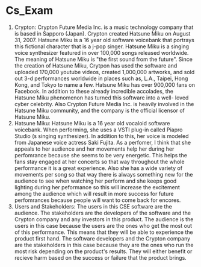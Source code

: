 # Cs_Exam
1) Crypton:
Crypton Future Media Inc. is a music technology company that is based in Sapporo (Japan). Crypton created Hatsune Miku on August 31, 2007. Hatsune Miku is a 16 year old software voicebank that portrays this fictional character that is a j-pop singer. Hatsune Miku is a singing voice synthesizer featured in over 100,000 songs released worldwide. The meaning of Hatsune Miku is "the first sound from the future". Since the creation of Hatsune Miku, Crytpon has used the software and uploaded 170,000 youtube videos, created 1,000,000 artworks, and sold out 3-d performances worldwide in places such as, L.A., Taipei, Hong Kong, and Tokyo to name a few. Hatsune Miku has over 900,000 fans on Facebook. In addition to these already incredible accolades, the Hatsune Miku phenomenon has turned this software into a well- loved cyber celebrity. Also Crypton Future Media Inc. is heavily involved in the Hatsune Miku community, and the company is the official licensor of Hatsune Miku. 
2) Hatsune Miku:
Hatsune Miku is a 16 year old vocaloid software voicebank. When performing, she uses a VSTI plug-in called Piapro Studio (s singing synthesizer). In addition to this, her voice is modeled from Japanese voice actress Saki Fujita. As a perfomer, I think that she appeals to her audience and her movements help her during her perfomrance because she seems to be very energetic. This helps the fans stay engaged at her concerts so that way throughout the whole performance it is a great experience. Also she has a wide variety of movements per song so that way there is always something new for the audience to see when watching her perform and she keeps good lighting during her peformance so this will increase the excitement among the audience which will result in more success for future perfomrances because people will want to come back for encores. 
3) Users and Stakeholders:
The users in this CSE software are the audience. The stakeholders are the developers of the software and the Crypton company and any investors in this product. The audience is the users in this case because the users are the ones who get the most out of this performance. This means that they will be able to experience the product first hand. The software developers and the Crypton company are the stakeholders in this case because they are the ones who run the most risk depending on the product's results. They will either benefit or recieve harm based on the success or failure that the product brings. 
